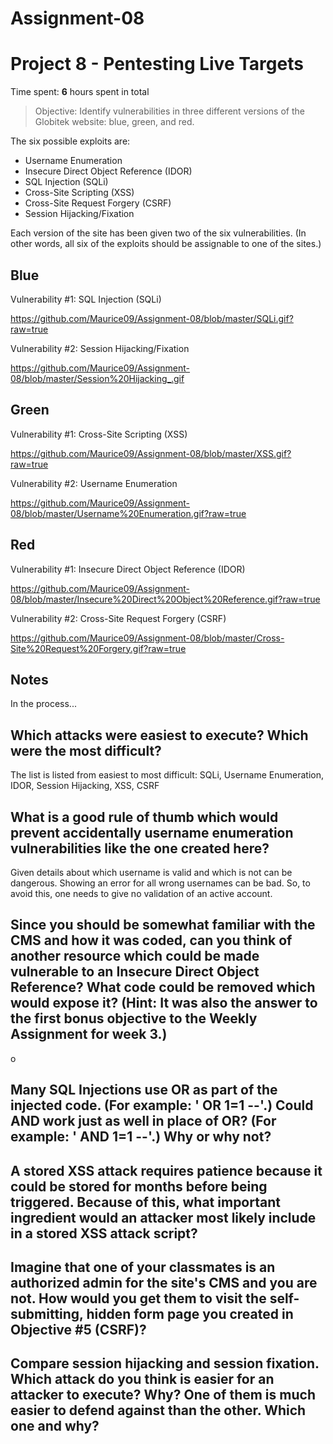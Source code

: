 # Assignment-08

# Project 8 - Pentesting Live Targets

Time spent: **6** hours spent in total

> Objective: Identify vulnerabilities in three different versions of the Globitek website: blue, green, and red.

The six possible exploits are:
* Username Enumeration
* Insecure Direct Object Reference (IDOR)
* SQL Injection (SQLi)
* Cross-Site Scripting (XSS)
* Cross-Site Request Forgery (CSRF)
* Session Hijacking/Fixation

Each version of the site has been given two of the six vulnerabilities. (In other words, all six of the exploits should be assignable to one of the sites.)

## Blue

Vulnerability #1: SQL Injection (SQLi)

https://github.com/Maurice09/Assignment-08/blob/master/SQLi.gif?raw=true

Vulnerability #2: Session Hijacking/Fixation

https://github.com/Maurice09/Assignment-08/blob/master/Session%20Hijacking_.gif

## Green

Vulnerability #1: Cross-Site Scripting (XSS)

https://github.com/Maurice09/Assignment-08/blob/master/XSS.gif?raw=true

Vulnerability #2: Username Enumeration

https://github.com/Maurice09/Assignment-08/blob/master/Username%20Enumeration.gif?raw=true

## Red
Vulnerability #1: Insecure Direct Object Reference (IDOR)

https://github.com/Maurice09/Assignment-08/blob/master/Insecure%20Direct%20Object%20Reference.gif?raw=true

Vulnerability #2: Cross-Site Request Forgery (CSRF)

https://github.com/Maurice09/Assignment-08/blob/master/Cross-Site%20Request%20Forgery.gif?raw=true

## Notes
In the process...

## Which attacks were easiest to execute? Which were the most difficult?

The list is listed from easiest to most difficult: SQLi, Username Enumeration, IDOR, Session Hijacking, XSS, CSRF

## What is a good rule of thumb which would prevent accidentally username enumeration vulnerabilities like the one created here?
 
Given details about which username is valid and which is not can be dangerous. Showing an error for all wrong usernames can be          bad. So, to avoid this, one needs to give no validation of an active account. 

## Since you should be somewhat familiar with the CMS and how it was coded, can you think of another resource which could be made vulnerable to an Insecure Direct Object Reference? What code could be removed which would expose it? (Hint: It was also the answer to the first bonus objective to the Weekly Assignment for week 3.)
  
  o	


## Many SQL Injections use OR as part of the injected code. (For example: ' OR 1=1 --'.) Could AND work just as well in place of OR? (For example: ' AND 1=1 --'.) Why or why not?

## A stored XSS attack requires patience because it could be stored for months before being triggered. Because of this, what important ingredient would an attacker most likely include in a stored XSS attack script?

## Imagine that one of your classmates is an authorized admin for the site's CMS and you are not. How would you get them to visit the self-submitting, hidden form page you created in Objective #5 (CSRF)?

##	Compare session hijacking and session fixation. Which attack do you think is easier for an attacker to execute? Why? One of them is much easier to defend against than the other. Which one and why?


